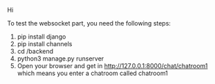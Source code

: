 Hi

To test the websocket part, you need the following steps:
1. pip install django
2. pip install channels
3. cd /backend
4. python3 manage.py runserver
5. Open your browser and get in http://127.0.0.1:8000/chat/chatroom1 which means you enter a chatroom called chatroom1

